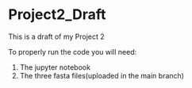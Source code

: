 # Project2_Draft
This is a draft of my Project 2

To properly run the code you will need:

1) The jupyter notebook
2) The three fasta files(uploaded in the main branch)
